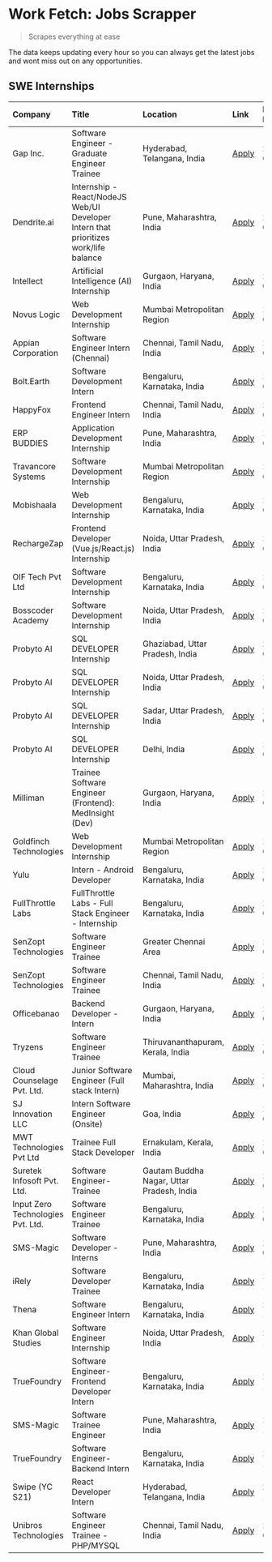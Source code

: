 # Work Fetch: Jobs Scrapper
> Scrapes everything at ease

The data keeps updating every hour so you can always get the latest jobs and wont miss out on any opportunities.

## SWE Internships
<!--START_SECTION:workfetch-->
| Company                           | Title                                                                                | Location                                  | Link                                                                                                                                                                                                                                                                                                | Date Posted   |
|:----------------------------------|:-------------------------------------------------------------------------------------|:------------------------------------------|:----------------------------------------------------------------------------------------------------------------------------------------------------------------------------------------------------------------------------------------------------------------------------------------------------|:--------------|
| Gap Inc.                          | Software Engineer - Graduate Engineer Trainee                                        | Hyderabad, Telangana, India               | [Apply](https://in.linkedin.com/jobs/view/software-engineer-graduate-engineer-trainee-at-gap-inc-3853818960?position=9&pageNum=0&refId=ORERg4HQY%2BzKAjhwVOPYtQ%3D%3D&trackingId=pzPXrrU7iNYjBJfSAnrsyg%3D%3D&trk=public_jobs_jserp-result_search-card)                                             | 2024-03-12    |
| Dendrite.ai                       | Internship - React/NodeJS Web/UI Developer Intern that prioritizes work/life balance | Pune, Maharashtra, India                  | [Apply](https://in.linkedin.com/jobs/view/internship-react-nodejs-web-ui-developer-intern-that-prioritizes-work-life-balance-at-dendrite-ai-3853583200?position=52&pageNum=0&refId=ORERg4HQY%2BzKAjhwVOPYtQ%3D%3D&trackingId=BFdm2CFHkS5XAAlxPSvb6Q%3D%3D&trk=public_jobs_jserp-result_search-card) | 2024-03-12    |
| Intellect                         | Artificial Intelligence (AI) Internship                                              | Gurgaon, Haryana, India                   | [Apply](https://in.linkedin.com/jobs/view/artificial-intelligence-ai-internship-at-intellect-3853356821?position=60&pageNum=0&refId=ORERg4HQY%2BzKAjhwVOPYtQ%3D%3D&trackingId=A9qXDZmFBhPmp%2FeQ2BKWgw%3D%3D&trk=public_jobs_jserp-result_search-card)                                              | 2024-03-11    |
| Novus Logic                       | Web Development Internship                                                           | Mumbai Metropolitan Region                | [Apply](https://in.linkedin.com/jobs/view/web-development-internship-at-novus-logic-3850818621?position=55&pageNum=0&refId=ORERg4HQY%2BzKAjhwVOPYtQ%3D%3D&trackingId=Hosp2%2BeXky9laQq7dCZqgQ%3D%3D&trk=public_jobs_jserp-result_search-card)                                                       | 2024-03-08    |
| Appian Corporation                | Software Engineer Intern (Chennai)                                                   | Chennai, Tamil Nadu, India                | [Apply](https://in.linkedin.com/jobs/view/software-engineer-intern-chennai-at-appian-corporation-3848335036?position=3&pageNum=0&refId=ORERg4HQY%2BzKAjhwVOPYtQ%3D%3D&trackingId=f9RRPWUE6V08rHCybBJe4w%3D%3D&trk=public_jobs_jserp-result_search-card)                                             | 2024-03-07    |
| Bolt.Earth                        | Software Development Intern                                                          | Bengaluru, Karnataka, India               | [Apply](https://in.linkedin.com/jobs/view/software-development-intern-at-bolt-earth-3849437038?position=26&pageNum=0&refId=ORERg4HQY%2BzKAjhwVOPYtQ%3D%3D&trackingId=vsXqfS0oNo3Jqbd4h9UDyA%3D%3D&trk=public_jobs_jserp-result_search-card)                                                         | 2024-03-07    |
| HappyFox                          | Frontend Engineer Intern                                                             | Chennai, Tamil Nadu, India                | [Apply](https://in.linkedin.com/jobs/view/frontend-engineer-intern-at-happyfox-3848357951?position=42&pageNum=0&refId=ORERg4HQY%2BzKAjhwVOPYtQ%3D%3D&trackingId=33VIyePM%2FnrHQAXr%2FRCJMw%3D%3D&trk=public_jobs_jserp-result_search-card)                                                          | 2024-03-07    |
| ERP BUDDIES                       | Application Development Internship                                                   | Pune, Maharashtra, India                  | [Apply](https://in.linkedin.com/jobs/view/application-development-internship-at-erp-buddies-3848828144?position=32&pageNum=0&refId=ORERg4HQY%2BzKAjhwVOPYtQ%3D%3D&trackingId=YeINT0t5rihKdH8jS623JQ%3D%3D&trk=public_jobs_jserp-result_search-card)                                                 | 2024-03-06    |
| Travancore Systems                | Software Development Internship                                                      | Mumbai Metropolitan Region                | [Apply](https://in.linkedin.com/jobs/view/software-development-internship-at-travancore-systems-3847706952?position=10&pageNum=0&refId=ORERg4HQY%2BzKAjhwVOPYtQ%3D%3D&trackingId=A6WwP82DJ5BYTq7%2F2qjoMg%3D%3D&trk=public_jobs_jserp-result_search-card)                                           | 2024-03-05    |
| Mobishaala                        | Web Development Internship                                                           | Bengaluru, Karnataka, India               | [Apply](https://in.linkedin.com/jobs/view/web-development-internship-at-mobishaala-3847710287?position=23&pageNum=0&refId=ORERg4HQY%2BzKAjhwVOPYtQ%3D%3D&trackingId=7RTJlrVrB0QyhzneD3oP4A%3D%3D&trk=public_jobs_jserp-result_search-card)                                                          | 2024-03-05    |
| RechargeZap                       | Frontend Developer  (Vue.js/React.js) Internship                                     | Noida, Uttar Pradesh, India               | [Apply](https://in.linkedin.com/jobs/view/frontend-developer-vue-js-react-js-internship-at-rechargezap-3847708827?position=33&pageNum=0&refId=ORERg4HQY%2BzKAjhwVOPYtQ%3D%3D&trackingId=ve2N95XV9m5qO7qXILZVbA%3D%3D&trk=public_jobs_jserp-result_search-card)                                      | 2024-03-05    |
| OIF Tech Pvt Ltd                  | Software Development Internship                                                      | Bengaluru, Karnataka, India               | [Apply](https://in.linkedin.com/jobs/view/software-development-internship-at-oif-tech-pvt-ltd-3846326596?position=5&pageNum=0&refId=ORERg4HQY%2BzKAjhwVOPYtQ%3D%3D&trackingId=BYOLqCdQFk4vkGlRCWNvHQ%3D%3D&trk=public_jobs_jserp-result_search-card)                                                | 2024-03-04    |
| Bosscoder Academy                 | Software Development Internship                                                      | Noida, Uttar Pradesh, India               | [Apply](https://in.linkedin.com/jobs/view/software-development-internship-at-bosscoder-academy-3846323827?position=16&pageNum=0&refId=ORERg4HQY%2BzKAjhwVOPYtQ%3D%3D&trackingId=K8HjbqCoMKe0hKznbeOs0A%3D%3D&trk=public_jobs_jserp-result_search-card)                                              | 2024-03-04    |
| Probyto AI                        | SQL DEVELOPER Internship                                                             | Ghaziabad, Uttar Pradesh, India           | [Apply](https://in.linkedin.com/jobs/view/sql-developer-internship-at-probyto-ai-3846327640?position=41&pageNum=0&refId=ORERg4HQY%2BzKAjhwVOPYtQ%3D%3D&trackingId=UpD1K5v04WxxJkmH0DBg9g%3D%3D&trk=public_jobs_jserp-result_search-card)                                                            | 2024-03-04    |
| Probyto AI                        | SQL DEVELOPER Internship                                                             | Noida, Uttar Pradesh, India               | [Apply](https://in.linkedin.com/jobs/view/sql-developer-internship-at-probyto-ai-3846328520?position=44&pageNum=0&refId=ORERg4HQY%2BzKAjhwVOPYtQ%3D%3D&trackingId=epBy%2FqP1gll%2FMVL%2Fw0UDMw%3D%3D&trk=public_jobs_jserp-result_search-card)                                                      | 2024-03-04    |
| Probyto AI                        | SQL DEVELOPER Internship                                                             | Sadar, Uttar Pradesh, India               | [Apply](https://in.linkedin.com/jobs/view/sql-developer-internship-at-probyto-ai-3846329214?position=45&pageNum=0&refId=ORERg4HQY%2BzKAjhwVOPYtQ%3D%3D&trackingId=slN0PAtFmgijwj6loXfuJg%3D%3D&trk=public_jobs_jserp-result_search-card)                                                            | 2024-03-04    |
| Probyto AI                        | SQL DEVELOPER Internship                                                             | Delhi, India                              | [Apply](https://in.linkedin.com/jobs/view/sql-developer-internship-at-probyto-ai-3846324863?position=53&pageNum=0&refId=ORERg4HQY%2BzKAjhwVOPYtQ%3D%3D&trackingId=8QkHSk7NqaLGSEiggw5pUg%3D%3D&trk=public_jobs_jserp-result_search-card)                                                            | 2024-03-04    |
| Milliman                          | Trainee Software Engineer (Frontend): MedInsight (Dev)                               | Gurgaon, Haryana, India                   | [Apply](https://in.linkedin.com/jobs/view/trainee-software-engineer-frontend-medinsight-dev-at-milliman-3792874280?position=7&pageNum=0&refId=ORERg4HQY%2BzKAjhwVOPYtQ%3D%3D&trackingId=ZBYwchqN12micYFqJfvHJg%3D%3D&trk=public_jobs_jserp-result_search-card)                                      | 2024-03-01    |
| Goldfinch Technologies            | Web Development Internship                                                           | Mumbai Metropolitan Region                | [Apply](https://in.linkedin.com/jobs/view/web-development-internship-at-goldfinch-technologies-3837823879?position=43&pageNum=0&refId=ORERg4HQY%2BzKAjhwVOPYtQ%3D%3D&trackingId=SRUWpN2ccQJBdt8hTt4KtQ%3D%3D&trk=public_jobs_jserp-result_search-card)                                              | 2024-02-22    |
| Yulu                              | Intern - Android Developer                                                           | Bengaluru, Karnataka, India               | [Apply](https://in.linkedin.com/jobs/view/intern-android-developer-at-yulu-3834459982?position=48&pageNum=0&refId=ORERg4HQY%2BzKAjhwVOPYtQ%3D%3D&trackingId=heXoxAu5h0NBsejjLkPYgQ%3D%3D&trk=public_jobs_jserp-result_search-card)                                                                  | 2024-02-19    |
| FullThrottle Labs                 | FullThrottle Labs - Full Stack Engineer - Internship                                 | Bengaluru, Karnataka, India               | [Apply](https://in.linkedin.com/jobs/view/fullthrottle-labs-full-stack-engineer-internship-at-fullthrottle-labs-3829636016?position=56&pageNum=0&refId=ORERg4HQY%2BzKAjhwVOPYtQ%3D%3D&trackingId=hWkZd65eT9bxMshC2UHpZQ%3D%3D&trk=public_jobs_jserp-result_search-card)                             | 2024-02-17    |
| SenZopt Technologies              | Software Engineer Trainee                                                            | Greater Chennai Area                      | [Apply](https://in.linkedin.com/jobs/view/software-engineer-trainee-at-senzopt-technologies-3827688781?position=35&pageNum=0&refId=ORERg4HQY%2BzKAjhwVOPYtQ%3D%3D&trackingId=v%2FsZgmHeFm5qwUs0wbHMRg%3D%3D&trk=public_jobs_jserp-result_search-card)                                               | 2024-02-12    |
| SenZopt Technologies              | Software Engineer Trainee                                                            | Chennai, Tamil Nadu, India                | [Apply](https://in.linkedin.com/jobs/view/software-engineer-trainee-at-senzopt-technologies-3827686880?position=49&pageNum=0&refId=ORERg4HQY%2BzKAjhwVOPYtQ%3D%3D&trackingId=xSv2moOxSfEw0DZsFiVTUw%3D%3D&trk=public_jobs_jserp-result_search-card)                                                 | 2024-02-12    |
| Officebanao                       | Backend Developer - Intern                                                           | Gurgaon, Haryana, India                   | [Apply](https://in.linkedin.com/jobs/view/backend-developer-intern-at-officebanao-3814263731?position=28&pageNum=0&refId=ORERg4HQY%2BzKAjhwVOPYtQ%3D%3D&trackingId=GQrAIJwkOx0KigbhxGynww%3D%3D&trk=public_jobs_jserp-result_search-card)                                                           | 2024-01-31    |
| Tryzens                           | Software Engineer Trainee                                                            | Thiruvananthapuram, Kerala, India         | [Apply](https://in.linkedin.com/jobs/view/software-engineer-trainee-at-tryzens-3809363491?position=37&pageNum=0&refId=ORERg4HQY%2BzKAjhwVOPYtQ%3D%3D&trackingId=NzFwP3kLrmTPQfPLpdm0ZA%3D%3D&trk=public_jobs_jserp-result_search-card)                                                              | 2024-01-18    |
| Cloud Counselage Pvt. Ltd.        | Junior Software Engineer (Full stack Intern)                                         | Mumbai, Maharashtra, India                | [Apply](https://in.linkedin.com/jobs/view/junior-software-engineer-full-stack-intern-at-cloud-counselage-pvt-ltd-3803132814?position=27&pageNum=0&refId=ORERg4HQY%2BzKAjhwVOPYtQ%3D%3D&trackingId=dh1y%2Bkyz%2BaMceMB8Dn9yuA%3D%3D&trk=public_jobs_jserp-result_search-card)                        | 2024-01-11    |
| SJ Innovation LLC                 | Intern Software Engineer (Onsite)                                                    | Goa, India                                | [Apply](https://in.linkedin.com/jobs/view/intern-software-engineer-onsite-at-sj-innovation-llc-3799959011?position=40&pageNum=0&refId=ORERg4HQY%2BzKAjhwVOPYtQ%3D%3D&trackingId=UpEa5yHewe4cMfQT2lyFsQ%3D%3D&trk=public_jobs_jserp-result_search-card)                                              | 2024-01-11    |
| MWT Technologies Pvt Ltd          | Trainee Full Stack Developer                                                         | Ernakulam, Kerala, India                  | [Apply](https://in.linkedin.com/jobs/view/trainee-full-stack-developer-at-mwt-technologies-pvt-ltd-3800921715?position=8&pageNum=0&refId=ORERg4HQY%2BzKAjhwVOPYtQ%3D%3D&trackingId=ZcrnNqcLyt0CEdJAkiTWqA%3D%3D&trk=public_jobs_jserp-result_search-card)                                           | 2024-01-09    |
| Suretek Infosoft Pvt. Ltd.        | Software Engineer-Trainee                                                            | Gautam Buddha Nagar, Uttar Pradesh, India | [Apply](https://in.linkedin.com/jobs/view/software-engineer-trainee-at-suretek-infosoft-pvt-ltd-3800934643?position=21&pageNum=0&refId=ORERg4HQY%2BzKAjhwVOPYtQ%3D%3D&trackingId=%2BPhNkpcijHN9dgHNK9tWaw%3D%3D&trk=public_jobs_jserp-result_search-card)                                           | 2024-01-09    |
| Input Zero Technologies Pvt. Ltd. | Software Engineer Trainee                                                            | Bengaluru, Karnataka, India               | [Apply](https://in.linkedin.com/jobs/view/software-engineer-trainee-at-input-zero-technologies-pvt-ltd-3800927643?position=30&pageNum=0&refId=ORERg4HQY%2BzKAjhwVOPYtQ%3D%3D&trackingId=ZGnpIy9i%2BGSoLrfSCtow4g%3D%3D&trk=public_jobs_jserp-result_search-card)                                    | 2024-01-09    |
| SMS-Magic                         | Software Developer -Interns                                                          | Pune, Maharashtra, India                  | [Apply](https://in.linkedin.com/jobs/view/software-developer-interns-at-sms-magic-3799485343?position=34&pageNum=0&refId=ORERg4HQY%2BzKAjhwVOPYtQ%3D%3D&trackingId=bQwG74R8YZfZ25BuGS2lxw%3D%3D&trk=public_jobs_jserp-result_search-card)                                                           | 2024-01-05    |
| iRely                             | Software Developer Trainee                                                           | Bengaluru, Karnataka, India               | [Apply](https://in.linkedin.com/jobs/view/software-developer-trainee-at-irely-3801577534?position=15&pageNum=0&refId=ORERg4HQY%2BzKAjhwVOPYtQ%3D%3D&trackingId=qNplvIexDqDAdaroJesrVA%3D%3D&trk=public_jobs_jserp-result_search-card)                                                               | 2023-12-22    |
| Thena                             | Software Engineer Intern                                                             | Bengaluru, Karnataka, India               | [Apply](https://in.linkedin.com/jobs/view/software-engineer-intern-at-thena-3778731751?position=18&pageNum=0&refId=ORERg4HQY%2BzKAjhwVOPYtQ%3D%3D&trackingId=mpzWaq6zK3TCCSdW7c7%2FwA%3D%3D&trk=public_jobs_jserp-result_search-card)                                                               | 2023-12-05    |
| Khan Global Studies               | Software Engineer Internship                                                         | Noida, Uttar Pradesh, India               | [Apply](https://in.linkedin.com/jobs/view/software-engineer-internship-at-khan-global-studies-3766942197?position=54&pageNum=0&refId=ORERg4HQY%2BzKAjhwVOPYtQ%3D%3D&trackingId=Lxq4r2f5%2Bes17xG9FRowtQ%3D%3D&trk=public_jobs_jserp-result_search-card)                                             | 2023-11-27    |
| TrueFoundry                       | Software Engineer- Frontend Developer Intern                                         | Bengaluru, Karnataka, India               | [Apply](https://in.linkedin.com/jobs/view/software-engineer-frontend-developer-intern-at-truefoundry-3790095058?position=17&pageNum=0&refId=ORERg4HQY%2BzKAjhwVOPYtQ%3D%3D&trackingId=GmwT86dzCTplzhXTpvCFxA%3D%3D&trk=public_jobs_jserp-result_search-card)                                        | 2023-11-24    |
| SMS-Magic                         | Software Trainee Engineer                                                            | Pune, Maharashtra, India                  | [Apply](https://in.linkedin.com/jobs/view/software-trainee-engineer-at-sms-magic-3761409781?position=29&pageNum=0&refId=ORERg4HQY%2BzKAjhwVOPYtQ%3D%3D&trackingId=DrqkO%2FEs5i97S76ra7gXxQ%3D%3D&trk=public_jobs_jserp-result_search-card)                                                          | 2023-11-16    |
| TrueFoundry                       | Software Engineer-Backend Intern                                                     | Bengaluru, Karnataka, India               | [Apply](https://in.linkedin.com/jobs/view/software-engineer-backend-intern-at-truefoundry-3779508170?position=31&pageNum=0&refId=ORERg4HQY%2BzKAjhwVOPYtQ%3D%3D&trackingId=NrHjpz2WsoH%2FIHicPatN7Q%3D%3D&trk=public_jobs_jserp-result_search-card)                                                 | 2023-11-10    |
| Swipe (YC S21)                    | React Developer Intern                                                               | Hyderabad, Telangana, India               | [Apply](https://in.linkedin.com/jobs/view/react-developer-intern-at-swipe-yc-s21-3737600089?position=19&pageNum=0&refId=ORERg4HQY%2BzKAjhwVOPYtQ%3D%3D&trackingId=fYySHwdc8Y2dfLfgFX6RKQ%3D%3D&trk=public_jobs_jserp-result_search-card)                                                            | 2023-10-13    |
| Unibros Technologies              | Software Engineer Trainee - PHP/MYSQL                                                | Chennai, Tamil Nadu, India                | [Apply](https://in.linkedin.com/jobs/view/software-engineer-trainee-php-mysql-at-unibros-technologies-3656599241?position=36&pageNum=0&refId=ORERg4HQY%2BzKAjhwVOPYtQ%3D%3D&trackingId=%2FgldXW8%2BQQvjQB2VOvrvwg%3D%3D&trk=public_jobs_jserp-result_search-card)                                   | 2023-06-12    |
<!--END_SECTION:workfetch-->
